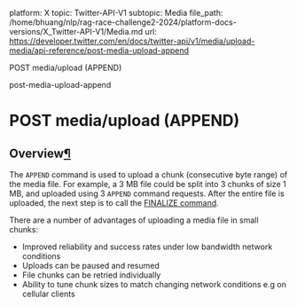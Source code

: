 platform: X
topic: Twitter-API-V1
subtopic: Media
file_path: /home/bhuang/nlp/rag-race-challenge2-2024/platform-docs-versions/X_Twitter-API-V1/Media.md
url: https://developer.twitter.com/en/docs/twitter-api/v1/media/upload-media/api-reference/post-media-upload-append

POST media/upload (APPEND)

post-media-upload-append

# POST media/upload (APPEND)

## Overview[¶](#overview "Permalink to this headline")

The `APPEND` command is used to upload a chunk (consecutive byte range) of the media file. For example, a 3 MB file could be split into 3 chunks of size 1 MB, and uploaded using 3 `APPEND` command requests. After the entire file is uploaded, the next step is to call the [FINALIZE command](https://developer.twitter.com/en/docs/media/upload-media/api-reference/post-media-upload-finalize).

There are a number of advantages of uploading a media file in small chunks:

* Improved reliability and success rates under low bandwidth network conditions
* Uploads can be paused and resumed
* File chunks can be retried individually
* Ability to tune chunk sizes to match changing network conditions e.g on cellular clients